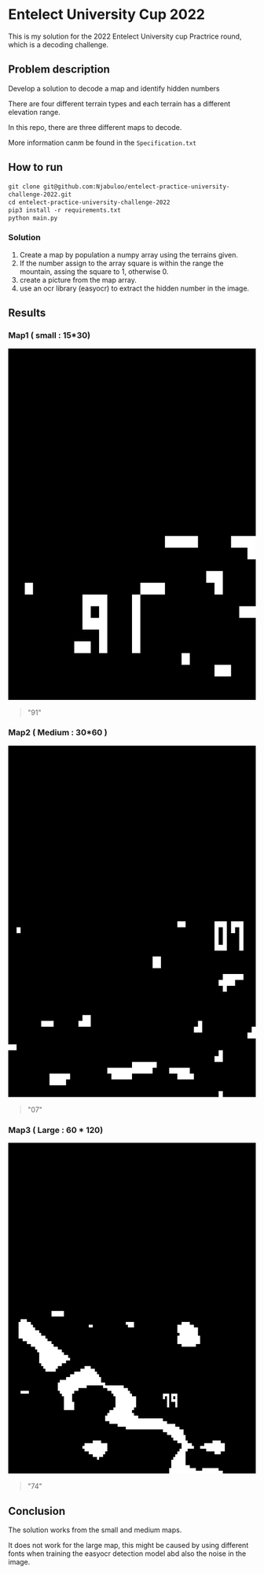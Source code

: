 # Entelect University Cup 2022

This is my solution for the 2022 Entelect University cup Practrice round, which is a decoding challenge.

## Problem description

Develop a solution to decode a map and identify hidden numbers

There are four different terrain types and each terrain has a different elevation range.

In this repo, there are three different maps to decode.

More information canm be found in the `Specification.txt`

## How to run

```
git clone git@github.com:Njabuloo/entelect-practice-university-challenge-2022.git
cd entelect-practice-university-challenge-2022
pip3 install -r requirements.txt
python main.py
```

### Solution

1. Create a map by population a numpy array using the terrains given.
2.  If the number assign to the array square is within the range the mountain, assing the square to 1, otherwise 0.
3.  create a picture from the map array.
4.  use an ocr library (easyocr) to extract the hidden number in the image.

## Results 

### Map1 ( small : 15*30)
![MAP 1](https://github.com/Njabuloo/entelect-practice-university-challenge-2022/blob/main/map1.png)
> "91"

### Map2 ( Medium : 30*60 )
![MAP 2](https://github.com/Njabuloo/entelect-practice-university-challenge-2022/blob/main/map2.png)
>"07"

### Map3 ( Large : 60 * 120)
![MAP 3](https://github.com/Njabuloo/entelect-practice-university-challenge-2022/blob/main/map3.png)
>"74"

## Conclusion

The solution works from the small and medium maps. 

It does not work for the large map, this might be caused by using different fonts when training the easyocr detection model abd also the noise in the image.
